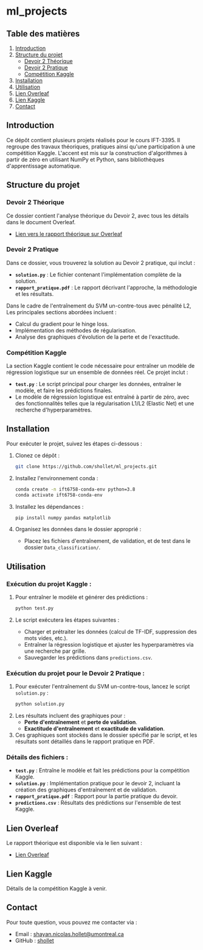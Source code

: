 # ml_projects

## Table des matières
1. [Introduction](#introduction)
2. [Structure du projet](#structure-du-projet)
   - [Devoir 2 Théorique](#devoir-2-théorique)
   - [Devoir 2 Pratique](#devoir-2-pratique)
   - [Compétition Kaggle](#compétition-kaggle)
3. [Installation](#installation)
4. [Utilisation](#utilisation)
5. [Lien Overleaf](#lien-overleaf)
6. [Lien Kaggle](#lien-kaggle)
7. [Contact](#contact)

## Introduction
Ce dépôt contient plusieurs projets réalisés pour le cours IFT-3395. Il regroupe des travaux théoriques, pratiques ainsi qu'une participation à une compétition Kaggle. L'accent est mis sur la construction d'algorithmes à partir de zéro en utilisant NumPy et Python, sans bibliothèques d'apprentissage automatique.

## Structure du projet

### Devoir 2 Théorique
Ce dossier contient l'analyse théorique du Devoir 2, avec tous les détails dans le document Overleaf.
- [Lien vers le rapport théorique sur Overleaf](https://www.overleaf.com/2667619391xcqccxpbnwcs#d6fc5c)

### Devoir 2 Pratique
Dans ce dossier, vous trouverez la solution au Devoir 2 pratique, qui inclut :
- **`solution.py`** : Le fichier contenant l'implémentation complète de la solution.
- **`rapport_pratique.pdf`** : Le rapport décrivant l'approche, la méthodologie et les résultats.

Dans le cadre de l'entraînement du SVM un-contre-tous avec pénalité L2, Les principales sections abordées incluent :
- Calcul du gradient pour le hinge loss.
- Implémentation des méthodes de régularisation.
- Analyse des graphiques d'évolution de la perte et de l'exactitude.

### Compétition Kaggle
La section Kaggle contient le code nécessaire pour entraîner un modèle de régression logistique sur un ensemble de données réel. Ce projet inclut :
- **`test.py`** : Le script principal pour charger les données, entraîner le modèle, et faire les prédictions finales.
- Le modèle de régression logistique est entraîné à partir de zéro, avec des fonctionnalités telles que la régularisation L1/L2 (Elastic Net) et une recherche d'hyperparamètres.

## Installation
Pour exécuter le projet, suivez les étapes ci-dessous :

1. Clonez ce dépôt :
   ```bash
   git clone https://github.com/shollet/ml_projects.git
   ```

2. Installez l'environnement conda :
   ```bash
   conda create -n ift6758-conda-env python=3.8
   conda activate ift6758-conda-env
   ```

3. Installez les dépendances :
   ```bash
   pip install numpy pandas matplotlib
   ```

4. Organisez les données dans le dossier approprié :
   - Placez les fichiers d'entraînement, de validation, et de test dans le dossier `Data_classification/`.

## Utilisation

### Exécution du projet Kaggle :
1. Pour entraîner le modèle et générer des prédictions :
   ```bash
   python test.py
   ```

2. Le script exécutera les étapes suivantes :
   - Charger et prétraiter les données (calcul de TF-IDF, suppression des mots vides, etc.).
   - Entraîner la régression logistique et ajuster les hyperparamètres via une recherche par grille.
   - Sauvegarder les prédictions dans `predictions.csv`.

### Exécution du projet pour le Devoir 2 Pratique :
1. Pour exécuter l'entraînement du SVM un-contre-tous, lancez le script `solution.py` :
   ```bash
   python solution.py
   ```
2. Les résultats incluent des graphiques pour :
   - **Perte d'entraînement** et **perte de validation**.
   - **Exactitude d'entraînement** et **exactitude de validation**.
3. Ces graphiques sont stockés dans le dossier spécifié par le script, et les résultats sont détaillés dans le rapport pratique en PDF.

### Détails des fichiers :
- **`test.py`** : Entraîne le modèle et fait les prédictions pour la compétition Kaggle.
- **`solution.py`** : Implémentation pratique pour le devoir 2, incluant la création des graphiques d'entraînement et de validation.
- **`rapport_pratique.pdf`** : Rapport pour la partie pratique du devoir.
- **`predictions.csv`** : Résultats des prédictions sur l'ensemble de test Kaggle.

## Lien Overleaf
Le rapport théorique est disponible via le lien suivant :
- [Lien Overleaf](https://www.overleaf.com/2667619391xcqccxpbnwcs#d6fc5c)

## Lien Kaggle
Détails de la compétition Kaggle à venir.

## Contact
Pour toute question, vous pouvez me contacter via :
- Email : [shayan.nicolas.hollet@umontreal.ca](mailto:shayan.nicolas.hollet@umontreal.ca)
- GitHub : [shollet](https://github.com/shollet)

